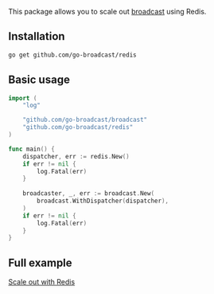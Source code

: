 This package allows you to scale out [broadcast](https://github.com/go-broadcast/broadcast) using Redis.

## Installation

```bash
go get github.com/go-broadcast/redis
```

## Basic usage

```go
import (
	"log"

	"github.com/go-broadcast/broadcast"
	"github.com/go-broadcast/redis"
)

func main() {
	dispatcher, err := redis.New()
	if err != nil {
		log.Fatal(err)
	}
	
	broadcaster, _, err := broadcast.New(
		broadcast.WithDispatcher(dispatcher),
	)
	if err != nil {
		log.Fatal(err)
	}
}
```

## Full example

[Scale out with Redis](https://github.com/go-broadcast/examples/tree/main/cmd/redis)
